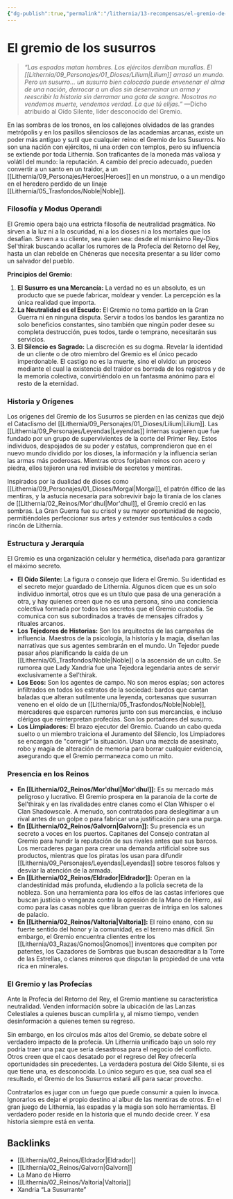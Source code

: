 ```yaml
---
{"dg-publish":true,"permalink":"/lithernia/13-recompensas/el-gremio-de-los-susurros/","title":"El gremio de los susurros","tags":["lithernia","faccion","secretos","espionaje","intriga"]}
---
```


# El gremio de los susurros

> *“Las espadas matan hombres. Los ejércitos derriban murallas. El [[Lithernia/09_Personajes/01_Dioses/Lilium\|Lilium]] arrasó un mundo. Pero un susurro… un susurro bien colocado puede envenenar el alma de una nación, derrocar a un dios sin desenvainar un arma y reescribir la historia sin derramar una gota de sangre. Nosotros no vendemos muerte, vendemos verdad. La que tú elijas.”*
> —Dicho atribuido al Oído Silente, líder desconocido del Gremio.

En las sombras de los tronos, en los callejones olvidados de las grandes metrópolis y en los pasillos silenciosos de las academias arcanas, existe un poder más antiguo y sutil que cualquier reino: el Gremio de los Susurros. No son una nación con ejércitos, ni una orden con templos, pero su influencia se extiende por toda Lithernia. Son traficantes de la moneda más valiosa y volátil del mundo: la reputación. A cambio del precio adecuado, pueden convertir a un santo en un traidor, a un [[Lithernia/09_Personajes/Heroes\|Heroes]] en un monstruo, o a un mendigo en el heredero perdido de un linaje [[Lithernia/05_Trasfondos/Noble\|Noble]].

### Filosofía y Modus Operandi

El Gremio opera bajo una estricta filosofía de neutralidad pragmática. No sirven a la luz ni a la oscuridad, ni a los dioses ni a los mortales que los desafían. Sirven a su cliente, sea quien sea: desde el mismísimo Rey-Dios Sel'thirak buscando acallar los rumores de la Profecía del Retorno del Rey, hasta un clan rebelde en Chéneras que necesita presentar a su líder como un salvador del pueblo.

**Principios del Gremio:**

1.  **El Susurro es una Mercancía:** La verdad no es un absoluto, es un producto que se puede fabricar, moldear y vender. La percepción es la única realidad que importa.
2.  **La Neutralidad es el Escudo:** El Gremio no toma partido en la Gran Guerra ni en ninguna disputa. Servir a todos los bandos les garantiza no solo beneficios constantes, sino también que ningún poder desee su completa destrucción, pues todos, tarde o temprano, necesitarán sus servicios.
3.  **El Silencio es Sagrado:** La discreción es su dogma. Revelar la identidad de un cliente o de otro miembro del Gremio es el único pecado imperdonable. El castigo no es la muerte, sino el olvido: un proceso mediante el cual la existencia del traidor es borrada de los registros y de la memoria colectiva, convirtiéndolo en un fantasma anónimo para el resto de la eternidad.

### Historia y Orígenes

Los orígenes del Gremio de los Susurros se pierden en las cenizas que dejó el Cataclismo del [[Lithernia/09_Personajes/01_Dioses/Lilium\|Lilium]]. Las [[Lithernia/09_Personajes/Leyendas\|Leyendas]] internas sugieren que fue fundado por un grupo de supervivientes de la corte del Primer Rey. Estos individuos, despojados de su poder y estatus, comprendieron que en el nuevo mundo dividido por los dioses, la información y la influencia serían las armas más poderosas. Mientras otros forjaban reinos con acero y piedra, ellos tejieron una red invisible de secretos y mentiras.

Inspirados por la dualidad de dioses como [[Lithernia/09_Personajes/01_Dioses/Morgal\|Morgal]], el patrón élfico de las mentiras, y la astucia necesaria para sobrevivir bajo la tiranía de los clanes de [[Lithernia/02_Reinos/Mor'dhul\|Mor'dhul]], el Gremio creció en las sombras. La Gran Guerra fue su crisol y su mayor oportunidad de negocio, permitiéndoles perfeccionar sus artes y extender sus tentáculos a cada rincón de Lithernia.

### Estructura y Jerarquía

El Gremio es una organización celular y hermética, diseñada para garantizar el máximo secreto.

*   **El Oído Silente:** La figura o consejo que lidera el Gremio. Su identidad es el secreto mejor guardado de Lithernia. Algunos dicen que es un solo individuo inmortal, otros que es un título que pasa de una generación a otra, y hay quienes creen que no es una persona, sino una conciencia colectiva formada por todos los secretos que el Gremio custodia. Se comunica con sus subordinados a través de mensajes cifrados y rituales arcanos.
*   **Los Tejedores de Historias:** Son los arquitectos de las campañas de influencia. Maestros de la psicología, la historia y la magia, diseñan las narrativas que sus agentes sembrarán en el mundo. Un Tejedor puede pasar años planificando la caída de un [[Lithernia/05_Trasfondos/Noble\|Noble]] o la ascensión de un culto. Se rumorea que Lady Xandria fue una Tejedora legendaria antes de servir exclusivamente a Sel’thirak.
*   **Los Ecos:** Son los agentes de campo. No son meros espías; son actores infiltrados en todos los estratos de la sociedad: bardos que cantan baladas que alteran sutilmente una leyenda, cortesanas que susurran veneno en el oído de un [[Lithernia/05_Trasfondos/Noble\|Noble]], mercaderes que esparcen rumores junto con sus mercancías, e incluso clérigos que reinterpretan profecías. Son los portadores del susurro.
*   **Los Limpiadores:** El brazo ejecutor del Gremio. Cuando un cabo queda suelto o un miembro traiciona el Juramento del Silencio, los Limpiadores se encargan de "corregir" la situación. Usan una mezcla de asesinato, robo y magia de alteración de memoria para borrar cualquier evidencia, asegurando que el Gremio permanezca como un mito.

### Presencia en los Reinos

*   **En [[Lithernia/02_Reinos/Mor'dhul\|Mor'dhul]]:** Es su mercado más peligroso y lucrativo. El Gremio prospera en la paranoia de la corte de Sel'thirak y en las rivalidades entre clanes como el Clan Whisper o el Clan Shadowscale. A menudo, son contratados para deslegitimar a un rival antes de un golpe o para fabricar una justificación para una purga.
*   **En [[Lithernia/02_Reinos/Galvorn\|Galvorn]]:** Su presencia es un secreto a voces en los puertos. Capitanes del Consejo contratan al Gremio para hundir la reputación de sus rivales antes que sus barcos. Los mercaderes pagan para crear una demanda artificial sobre sus productos, mientras que los piratas los usan para difundir [[Lithernia/09_Personajes/Leyendas\|Leyendas]] sobre tesoros falsos y desviar la atención de la armada.
*   **En [[Lithernia/02_Reinos/Eldrador\|Eldrador]]:** Operan en la clandestinidad más profunda, eludiendo a la policía secreta de la nobleza. Son una herramienta para los elfos de las castas inferiores que buscan justicia o venganza contra la opresión de la Mano de Hierro, así como para las casas nobles que libran guerras de intriga en los salones de palacio.
*   **En [[Lithernia/02_Reinos/Valtoria\|Valtoria]]:** El reino enano, con su fuerte sentido del honor y la comunidad, es el terreno más difícil. Sin embargo, el Gremio encuentra clientes entre los [[Lithernia/03_Razas/Gnomos\|Gnomos]] inventores que compiten por patentes, los Cazadores de Sombras que buscan desacreditar a la Torre de las Estrellas, o clanes mineros que disputan la propiedad de una veta rica en minerales.

### El Gremio y las Profecías

Ante la Profecía del Retorno del Rey, el Gremio mantiene su característica neutralidad. Venden información sobre la ubicación de las Lanzas Celestiales a quienes buscan cumplirla y, al mismo tiempo, venden desinformación a quienes temen su regreso.

Sin embargo, en los círculos más altos del Gremio, se debate sobre el verdadero impacto de la profecía. Un Lithernia unificado bajo un solo rey podría traer una paz que sería desastrosa para el negocio del conflicto. Otros creen que el caos desatado por el regreso del Rey ofrecería oportunidades sin precedentes. La verdadera postura del Oído Silente, si es que tiene una, es desconocida. Lo único seguro es que, sea cual sea el resultado, el Gremio de los Susurros estará allí para sacar provecho.

Contratarlos es jugar con un fuego que puede consumir a quien lo invoca. Ignorarlos es dejar el propio destino al albur de las mentiras de otros. En el gran juego de Lithernia, las espadas y la magia son solo herramientas. El verdadero poder reside en la historia que el mundo decide creer. Y esa historia siempre está en venta.

## Backlinks
- [[Lithernia/02_Reinos/Eldrador\|Eldrador]]
- [[Lithernia/02_Reinos/Galvorn\|Galvorn]]
- La Mano de Hierro
- [[Lithernia/02_Reinos/Valtoria\|Valtoria]]
- Xandria “La Susurrante”
